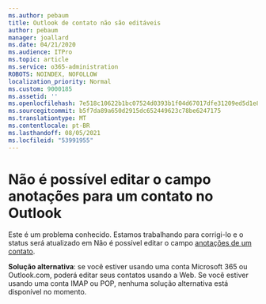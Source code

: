 ```yaml
---
ms.author: pebaum
title: Outlook de contato não são editáveis
author: pebaum
manager: joallard
ms.date: 04/21/2020
ms.audience: ITPro
ms.topic: article
ms.service: o365-administration
ROBOTS: NOINDEX, NOFOLLOW
localization_priority: Normal
ms.custom: 9000185
ms.assetid: ''
ms.openlocfilehash: 7e518c10622b1bc07524d0393b1f04d67017dfe31209ed5d1e8283b7fc14917b
ms.sourcegitcommit: b5f7da89a650d2915dc652449623c78be6247175
ms.translationtype: MT
ms.contentlocale: pt-BR
ms.lasthandoff: 08/05/2021
ms.locfileid: "53991955"
---
```

# <a name="cant-edit-the-notes-field-for-a-contact-in-outlook"></a>Não é possível editar o campo anotações para um contato no Outlook
Este é um problema conhecido. Estamos trabalhando para corrigi-lo e o status será atualizado em Não é possível editar o campo [anotações de um contato](https://support.office.com/article/fb8394ce-04ce-48b5-bae4-be46f77f10fe).

**Solução alternativa**: se você estiver usando uma conta Microsoft 365 ou Outlook.com, poderá editar seus contatos usando a Web. Se você estiver usando uma conta IMAP ou POP, nenhuma solução alternativa está disponível no momento.